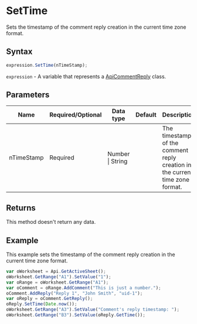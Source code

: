 # SetTime

Sets the timestamp of the comment reply creation in the current time zone format.

## Syntax

```javascript
expression.SetTime(nTimeStamp);
```

`expression` - A variable that represents a [ApiCommentReply](../ApiCommentReply.md) class.

## Parameters

| **Name** | **Required/Optional** | **Data type** | **Default** | **Description** |
| ------------- | ------------- | ------------- | ------------- | ------------- |
| nTimeStamp | Required | Number \| String |  | The timestamp of the comment reply creation in the current time zone format. |

## Returns

This method doesn't return any data.

## Example

This example sets the timestamp of the comment reply creation in the current time zone format.

```javascript
var oWorksheet = Api.GetActiveSheet();
oWorksheet.GetRange("A1").SetValue("1");
var oRange = oWorksheet.GetRange("A1");
var oComment = oRange.AddComment("This is just a number.");
oComment.AddReply("Reply 1", "John Smith", "uid-1");
var oReply = oComment.GetReply();
oReply.SetTime(Date.now());
oWorksheet.GetRange("A3").SetValue("Comment's reply timestamp: ");
oWorksheet.GetRange("B3").SetValue(oReply.GetTime());
```
